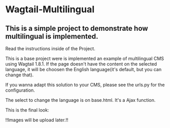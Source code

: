 # Wagtail-Multilingual
This is a simple project to demonstrate how multilingual is implemented.
------------------------------------------------------------------------
Read the instructions inside of the Project.

This is a base project were is implemented an example of multilingual CMS using Wagtail 1.8.1.
If the page doesn't have the content on the selected language, it will be choosen the English language(it's default, but you can change that).

If you wanna adapt this solution to your CMS, please see the urls.py for the configuration.

The select to change the language is on base.html. It's a Ajax function.

This is the final look:

!!Images will be upload later.!!
